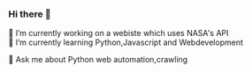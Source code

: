 ### Hi there 👋





 🔭 I’m currently working on a webiste which uses NASA's API <br>
 🌱 I’m currently learning Python,Javascript and Webdevelopment


 💬 Ask me about Python web automation,crawling
 

